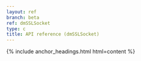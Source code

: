 ```yaml
---
layout: ref
branch: beta
ref: dmSSLSocket
type: c
title: API reference (dmSSLSocket)
---
```

{% include anchor_headings.html html=content %}